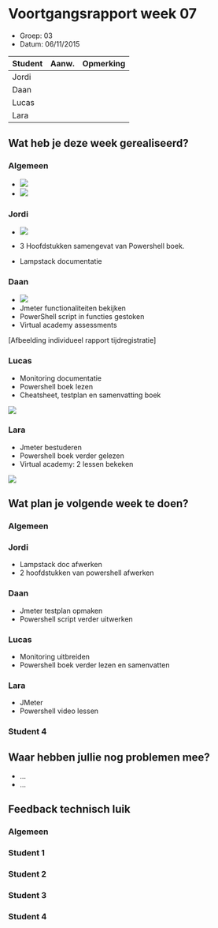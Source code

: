 # Voortgangsrapport week 07

* Groep: 03
* Datum: 06/11/2015

| Student  | Aanw. | Opmerking |
| :---     | :---  | :---      |
| Jordi |       |           |
| Daan |       |           |
| Lucas |       |           |
| Lara |       |           |

## Wat heb je deze week gerealiseerd?

### Algemeen

* ![](https://github.com/HoGentTIN/ops3-g01/blob/master/weekrapport/img/huboardweek7.PNG)
* ![](https://github.com/HoGentTIN/ops3-g01/blob/master/weekrapport/img/toggleweek7.PNG)

### Jordi

* ![](https://github.com/HoGentTIN/ops3-g01/blob/master/weekrapport/img/Week7_Jordi_toggle.PNG)

* 3 Hoofdstukken samengevat van Powershell boek.
* Lampstack documentatie

### Daan


* ![](https://github.com/HoGentTIN/ops3-g01/blob/master/weekrapport/img/Week7_Daan_toggle.PNG)
* Jmeter functionaliteiten bekijken
* PowerShell script in functies gestoken
* Virtual academy assessments 

[Afbeelding individueel rapport tijdregistratie]

### Lucas

* Monitoring documentatie
* Powershell boek lezen
* Cheatsheet, testplan en samenvatting boek

![](https://github.com/HoGentTIN/ops3-g01/blob/master/weekrapport/img/Week6_Lucas_toggl.PNG)

### Lara

* Jmeter bestuderen
* Powershell boek verder gelezen
* Virtual academy: 2 lessen bekeken

![](https://i.gyazo.com/80f05f7e8dbb71e2b942eaa6cf8ffb9a.png)

## Wat plan je volgende week te doen?

### Algemeen
### Jordi
- Lampstack doc afwerken
- 2 hoofdstukken van powershell afwerken
### Daan
- Jmeter testplan opmaken
- Powershell script verder uitwerken
### Lucas
- Monitoring uitbreiden
- Powershell boek verder lezen en samenvatten
### Lara
- JMeter
- Powershell video lessen
### Student 4

## Waar hebben jullie nog problemen mee?

* ...
* ...

## Feedback technisch luik

### Algemeen

### Student 1
### Student 2
### Student 3
### Student 4


